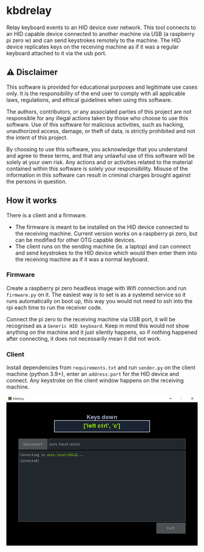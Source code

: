 # kbdrelay
Relay keyboard events to an HID device over network. This tool connects to an HID capable device connected to another machine via USB (a raspberry pi zero w) and can send keystrokes remotely to the machine. The HID device replicates keys on the receiving machine as if it was a regular keyboard attached to it via the usb port.

## ⚠️ Disclaimer

This software is provided for educational purposes and legitimate use cases only. It is the responsibility of the end user to comply with all applicable laws, regulations, and ethical guidelines when using this software. 

The authors, contributors, or any associated parties of this project are not responsible for any illegal actions taken by those who choose to use this software. Use of this software for malicious activities, such as hacking, unauthorized access, damage, or theft of data, is strictly prohibited and not the intent of this project. 

By choosing to use this software, you acknowledge that you understand and agree to these terms, and that any unlawful use of this software will be solely at your own risk. Any actions and or activities related to the material contained within this software is solely your responsibility. Misuse of the information in this software can result in criminal charges brought against the persons in question. 

## How it works

There is a client and a firmware.
  - The firmware is meant to be installed on the HID device connected to the receiving machine. Current version works on a raspberry pi zero, but can be modified for other OTG capable devices.
  - The client runs on the sending machine (ie. a laptop) and can connect and send keystrokes to the HID device which would then enter them into the receiving machine as if it was a normal keyboard.

### Firmware
Create a raspberry pi zero headless image with Wifi connection and run `firmware.py` on it. The easiest way is to set is as a systemd service so it runs automatically on boot up, this way you would not need to ssh into the rpi each time to run the receiver code.

Connect the pi zero to the receiving machine via USB port, it will be recognised as a `Generic HID keyboard`. Keep in mind this would not show anything on the machine and it just silently happens, so if nothing happened after connecting, it does not necessarily mean it did not work.

### Client
Install dependencies from `requirements.txt` and run `sender.py` on the client machine (python 3.9+), enter an `address:port` for the HID device and connect. Any keystroke on the client window happens on the receiving machine.

![alt text](https://raw.githubusercontent.com/codefresco/kbdrelay/main/assets/shot.png)


